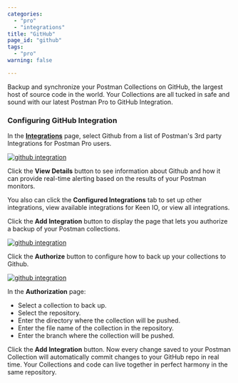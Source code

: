 ```yaml
---
categories:
  - "pro"
  - "integrations"
title: "GitHub"
page_id: "github"
tags: 
  - "pro"
warning: false

---
```


Backup and synchronize your Postman Collections on GitHub, the largest host of source code in the world. Your Collections are all tucked in safe and sound with our latest Postman Pro to GitHub Integration.

### Configuring GitHub Integration

In the **[Integrations](https://app.getpostman.com/dashboard/integrations)** page, select Github from a list of Postman's 3rd party Integrations for Postman Pro users.

[![github integration](https://s3.amazonaws.com/postman-static-getpostman-com/postman-docs/integrations-github.png)](https://s3.amazonaws.com/postman-static-getpostman-com/postman-docs/integrations-github.png)

Click the **View Details** button to see information about Github and how it can provide real-time alerting based on the results of your Postman monitors. 

You also can click the **Configured Integrations** tab to set up other integrations, view available integrations for Keen IO, or view all integrations.

Click the **Add Integration** button to display the page that lets you authorize a backup of your Postman collections.

[![github integration](https://s3.amazonaws.com/postman-static-getpostman-com/postman-docs/integrations-github-backup.png)](https://s3.amazonaws.com/postman-static-getpostman-com/postman-docs/integrations-github-backup.png)

Click the **Authorize** button to configure how to back up your collections to Github.

[![github integration](https://s3.amazonaws.com/postman-static-getpostman-com/postman-docs/integrations-github-authorized1.png)](https://s3.amazonaws.com/postman-static-getpostman-com/postman-docs/integrations-github-authorized1.png)


In the **Authorization** page:

* Select a collection to back up.
* Select the repository.
* Enter the directory where the collection will be pushed.
* Enter the file name of the collection in the repository.
* Enter the branch where the collection will be pushed.


Click the **Add Integration** button. Now every change saved to your Postman Collection will automatically commit changes to your GitHub repo in real time.  Your Collections and code can live together in perfect harmony in the same repository.








